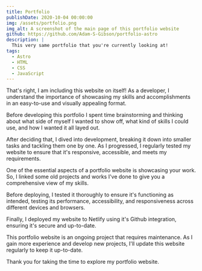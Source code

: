 ```yaml
---
title: Portfolio
publishDate: 2020-10-04 00:00:00
img: /assets/portfolio.png
img_alt: A screenshot of the main page of this portfolio website
github: https://github.com/Adam-S-Gibson/portfolio-astro
description: |
  This very same portfolio that you're currently looking at!
tags:
  - Astro
  - HTML
  - CSS
  - JavaScript
---
```


That's right, I am including this website on itself!
As a developer, I understand the importance of showcasing my skills and accomplishments in an easy-to-use and visually appealing format.

Before developing this portfolio I spent time brainstorming and thinking about what side of myself I wanted to show off, what kind of skills I could use, and how I wanted it all layed out.

After deciding that, I dived into development, breaking it down into smaller tasks and tackling them one by one. As I progressed, I regularly tested my website to ensure that it's responsive, accessible, and meets my requirements.

One of the essential aspects of a portfolio website is showcasing your work. So, I linked some old projects and works I've done to give you a comprehensive view of my skills.

Before deploying, I tested it thoroughly to ensure it's functioning as intended, testing its performance, accessibility, and responsiveness across different devices and browsers.

Finally, I deployed my website to Netlify using it's Github integration, ensuring it's secure and up-to-date.

This portfolio website is an ongoing project that requires maintenance. As I gain more experience and develop new projects, I'll update this website regularly to keep it up-to-date.

Thank you for taking the time to explore my portfolio website.
